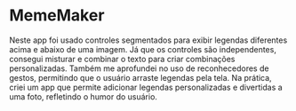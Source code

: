 # MemeMaker
Neste app foi usado controles segmentados para exibir legendas diferentes acima e abaixo de uma imagem. Já que os controles são independentes, consegui misturar e combinar o texto para criar combinações personalizadas. Também me aprofundei no uso de reconhecedores de gestos, permitindo que o usuário arraste legendas pela tela. Na prática, criei um app que permite adicionar legendas personalizadas e divertidas a uma foto, refletindo o humor do usuário.
